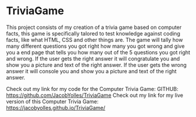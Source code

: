 # TriviaGame

This project consists of my creation of a trivia game based on computer facts, this game is specifically talored to test knowledge against coding facts, like what HTML, CSS and other things are. The game will tally how many different questions you got right how many you got wrong and give you a end page that tells you how many out of the 5 questions you got right and wrong. If the user gets the right answer it will congratulate you and show you a picture and text of the right answer. If the user gets the wrong answer it will console you and show you a picture and text of the right answer.

Check out my link for my code for the Computer Trivia Game: GITHUB: https://github.com/JacobYolles/TriviaGame
Check out my link for my live version of this Computer Trivia Game: https://jacobyolles.github.io/TriviaGame/